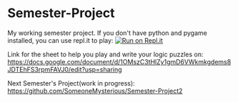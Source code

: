 # Semester-Project
My working semester project.
If you don't have python and pygame installed, you can use repl.it to play:
[![Run on Repl.it](https://repl.it/badge/github/SomeoneMysterious/Semester-Project)](https://repl.it/github/SomeoneMysterious/Semester-Project)

Link for the sheet to help you play and write your logic puzzles on:
https://docs.google.com/document/d/1OMszC3tHlZy1gmD6VWkmkgdems8JDTEhFS3rpmFAVJ0/edit?usp=sharing

Next Semester's Project(work in progress):
https://github.com/SomeoneMysterious/Semester-Project2
